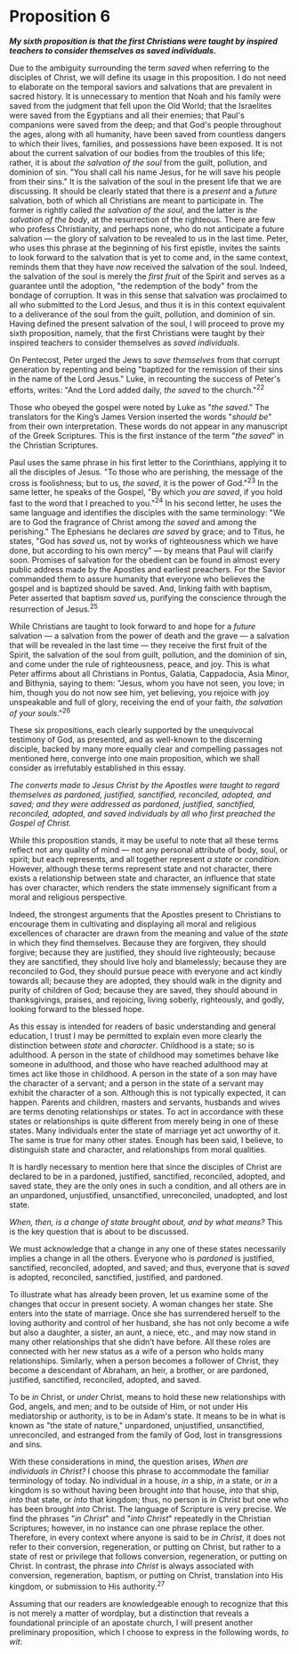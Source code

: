 # Proposition 6

***My sixth proposition is that the first Christians were taught by inspired teachers to consider themselves as saved individuals.***

Due to the ambiguity surrounding the term *saved* when referring to the disciples of Christ, we will define its usage in this proposition. I do not need to elaborate on the temporal saviors and salvations that are prevalent in sacred history. It is unnecessary to mention that Noah and his family were saved from the judgment that fell upon the Old World; that the Israelites were saved from the Egyptians and all their enemies; that Paul's companions were saved from the deep; and that God's people throughout the ages, along with all humanity, have been saved from countless dangers to which their lives, families, and possessions have been exposed. It is not about the current salvation of our bodies from the troubles of this life; rather, it is about *the salvation of the soul* from the guilt, pollution, and dominion of sin. "You shall call his name Jesus, for he will save his people from their sins." It is the salvation of the soul in the present life that we are discussing. It should be clearly stated that there is a *present* and a *future* salvation, both of which all Christians are meant to participate in. The former is rightly called *the salvation of the soul*, and the latter is *the salvation of the body*, at the resurrection of the righteous. There are few who profess Christianity, and perhaps none, who do not anticipate a future salvation — the glory of salvation to be revealed to us in the last time. Peter, who uses this phrase at the beginning of his first epistle, invites the saints to look forward to the salvation that is yet to come and, in the same context, reminds them that they have *now* received the salvation of the soul. Indeed, the salvation of the soul is merely the *first fruit* of the Spirit and serves as a guarantee until the adoption, "the redemption of the body" from the bondage of corruption. It was in this sense that salvation was proclaimed to all who submitted to the Lord Jesus, and thus it is in this context equivalent to a deliverance of the soul from the guilt, pollution, and dominion of sin. Having defined the present salvation of the soul, I will proceed to prove my sixth proposition, namely, that the first Christians were taught by their inspired teachers to consider themselves as *saved individuals*.

On Pentecost, Peter urged the Jews to *save themselves* from that corrupt generation by repenting and being "baptized for the remission of their sins in the name of the Lord Jesus." Luke, in recounting the success of Peter's efforts, writes: "And the Lord added daily, *the saved* to the church."<sup>22</sup>

Those who obeyed the gospel were noted by Luke as "*the saved*." The translators for the King’s James Version inserted the words "*should be*" from their own interpretation. These words do not appear in any manuscript of the Greek Scriptures. This is the first instance of the term "*the saved*" in the Christian Scriptures.

Paul uses the same phrase in his first letter to the Corinthians, applying it to all the disciples of Jesus. "To those who are perishing, the message of the cross is foolishness; but to us, *the saved*, it is the power of God."<sup>23</sup> In the same letter, he speaks of the Gospel, "By which *you are saved*, if you hold fast to the word that I preached to you."<sup>24</sup> In his second letter, he uses the same language and identifies the disciples with the same terminology: "We are to God the fragrance of Christ among *the saved* and among the perishing." The Ephesians he declares *are saved* by grace; and to Titus, he states, "God has *saved* us, not by works of righteousness which we have done, but according to his own mercy" — by means that Paul will clarify soon. Promises of salvation for the obedient can be found in almost every public address made by the Apostles and earliest preachers. For the Savior commanded them to assure humanity that everyone who believes the gospel and is baptized should be saved. And, linking faith with baptism, Peter asserted that baptism *saved* us, purifying the conscience through the resurrection of Jesus.<sup>25</sup>

While Christians are taught to look forward to and hope for a *future* salvation — a salvation from the power of death and the grave — a salvation that will be revealed in the last time — they receive the first fruit of the Spirit, the salvation of the soul from guilt, pollution, and the dominion of sin, and come under the rule of righteousness, peace, and joy. This is what Peter affirms about all Christians in Pontus, Galatia, Cappadocia, Asia Minor, and Bithynia, saying to them: "Jesus, whom you have not seen, you love; in him, though you do not now see him, yet believing, you rejoice with joy unspeakable and full of glory, receiving the end of your faith, *the salvation of your souls*."<sup>26</sup>

These six propositions, each clearly supported by the unequivocal testimony of God, as presented, and as well-known to the discerning disciple, backed by many more equally clear and compelling passages not mentioned here, converge into one main proposition, which we shall consider as irrefutably established in this essay.

*The converts made to Jesus Christ by the Apostles were taught to regard themselves as pardoned, justified, sanctified, reconciled, adopted, and saved; and they were addressed as pardoned, justified, sanctified, reconciled, adopted, and saved individuals by all who first preached the Gospel of Christ.*

While this proposition stands, it may be useful to note that all these terms reflect not any quality of mind — not any personal attribute of body, soul, or spirit; but each represents, and all together represent *a state* or *condition*. However, although these terms represent state and not character, there exists a relationship between state and character, an influence that state has over character, which renders the state immensely significant from a moral and religious perspective.

Indeed, the strongest arguments that the Apostles present to Christians to encourage them in cultivating and displaying all moral and religious excellences of character are drawn from the meaning and value of the *state* in which they find themselves. Because they are forgiven, they should forgive; because they are justified, they should live righteously; because they are sanctified, they should live holy and blamelessly; because they are reconciled to God, they should pursue peace with everyone and act kindly towards all; because they are adopted, they should walk in the dignity and purity of children of God; because they are saved, they should abound in thanksgivings, praises, and rejoicing, living soberly, righteously, and godly, looking forward to the blessed hope.

As this essay is intended for readers of basic understanding and general education, I trust I may be permitted to explain even more clearly the distinction between *state* and *character*. Childhood is a state; so is adulthood. A person in the state of childhood may sometimes behave like someone in adulthood, and those who have reached adulthood may at times act like those in childhood. A person in the state of a son may have the character of a servant; and a person in the state of a servant may exhibit the character of a son. Although this is not typically expected, it can happen. Parents and children, masters and servants, husbands and wives are terms denoting relationships or states. To act in accordance with these states or relationships is quite different from merely being in one of these states. Many individuals enter the state of marriage yet act unworthy of it. The same is true for many other states. Enough has been said, I believe, to distinguish state and character, and relationships from moral qualities.

It is hardly necessary to mention here that since the disciples of Christ are declared to be in a pardoned, justified, sanctified, reconciled, adopted, and saved state, they are the only ones in such a condition, and all others are in an unpardoned, unjustified, unsanctified, unreconciled, unadopted, and lost state.

*When, then, is a change of state brought about, and by what means?* This is the key question that is about to be discussed.

We must acknowledge that a change in any one of these states necessarily implies a change in all the others. Everyone who is *pardoned* is justified, sanctified, reconciled, adopted, and saved; and thus, everyone that is *saved* is adopted, reconciled, sanctified, justified, and pardoned.

To illustrate what has already been proven, let us examine some of the changes that occur in present society. A woman changes her state. She enters into the state of marriage. Once she has surrendered herself to the loving authority and control of her husband, she has not only become a wife but also a daughter, a sister, an aunt, a niece, etc., and may now stand in many other relationships that she didn’t have before. All these roles are connected with her new status as a wife of a person who holds many relationships. Similarly, when a person becomes a follower of Christ, they become a descendant of Abraham, an heir, a brother, or are pardoned, justified, sanctified, reconciled, adopted, and saved.

To be *in* Christ, or *under* Christ, means to hold these new relationships with God, angels, and men; and to be outside of Him, or not under His mediatorship or authority, is to be in Adam's state. It means to be in what is known as "the state of nature," unpardoned, unjustified, unsanctified, unreconciled, and estranged from the family of God, lost in transgressions and sins.

With these considerations in mind, the question arises, *When are individuals in Christ?* I choose this phrase to accommodate the familiar terminology of today. No individual *in* a house, *in* a ship, *in* a state, or *in* a kingdom is so without having been brought *into* that house, *into* that ship, *into* that state, or *into* that kingdom; thus, no person is *in* Christ but one who has been brought *into* Christ. The language of Scripture is very precise. We find the phrases "*in Christ*" and "*into Christ*" repeatedly in the Christian Scriptures; however, in no instance can one phrase replace the other. Therefore, in every context where anyone is said to be *in Christ*, it does not refer to their conversion, regeneration, or putting on Christ, but rather to a state of rest or privilege that follows conversion, regeneration, or putting on Christ. In contrast, the phrase *into Christ* is always associated with conversion, regeneration, baptism, or putting on Christ, translation into His kingdom, or submission to His authority.<sup>27</sup>

Assuming that our readers are knowledgeable enough to recognize that this is not merely a matter of wordplay, but a distinction that reveals a foundational principle of an apostate church, I will present another preliminary proposition, which I choose to express in the following words, *to wit*: